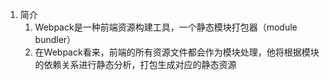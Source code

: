 1. 简介
    1. Webpack是一种前端资源构建工具，一个静态模块打包器（module bundler）
    2. 在Webpack看来，前端的所有资源文件都会作为模块处理，他将根据模块的依赖关系进行静态分析，打包生成对应的静态资源